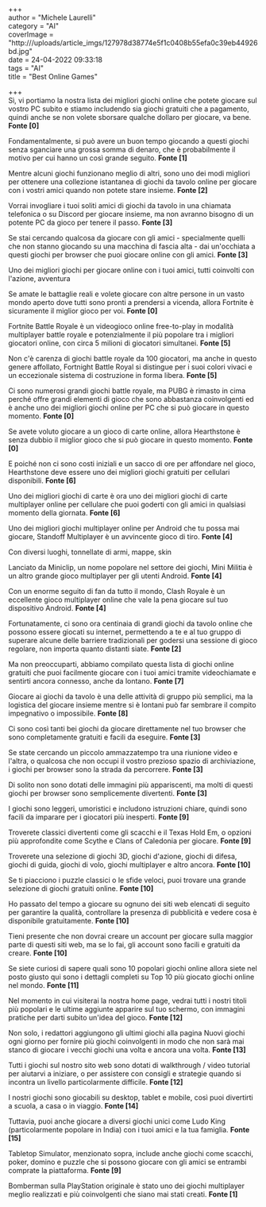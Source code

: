 +++   
author = "Michele Laurelli"   
category = "AI"   
coverImage = "http:///uploads/article\_imgs/127978d38774e5f1c0408b55efa0c39eb44926bd.jpg"   
date = 24-04-2022 09:33:18   
tags = "AI"   
title = "Best Online Games"   
  
  
+++   
Sì, vi portiamo la nostra lista dei migliori giochi online che potete giocare sul vostro PC subito e stiamo includendo sia giochi gratuiti che a pagamento, quindi anche se non volete sborsare qualche dollaro per giocare, va bene.  **Fonte \[0\]**   
  
Fondamentalmente, si può avere un buon tempo giocando a questi giochi senza sganciare una grossa somma di denaro, che è probabilmente il motivo per cui hanno un così grande seguito.  **Fonte \[1\]**   
  
Mentre alcuni giochi funzionano meglio di altri, sono uno dei modi migliori per ottenere una collezione istantanea di giochi da tavolo online per giocare con i vostri amici quando non potete stare insieme.  **Fonte \[2\]**   
  
Vorrai invogliare i tuoi soliti amici di giochi da tavolo in una chiamata telefonica o su Discord per giocare insieme, ma non avranno bisogno di un potente PC da gioco per tenere il passo.  **Fonte \[3\]**   
  
Se stai cercando qualcosa da giocare con gli amici - specialmente quelli che non stanno giocando su una macchina di fascia alta - dai un'occhiata a questi giochi per browser che puoi giocare online con gli amici.  **Fonte \[3\]**   
  
Uno dei migliori giochi per giocare online con i tuoi amici, tutti coinvolti con l'azione, avventura  
  
Se amate le battaglie reali e volete giocare con altre persone in un vasto mondo aperto dove tutti sono pronti a prendersi a vicenda, allora Fortnite è sicuramente il miglior gioco per voi.  **Fonte \[0\]**   
  
Fortnite Battle Royale è un videogioco online free-to-play in modalità multiplayer battle royale e potenzialmente il più popolare tra i migliori giocatori online, con circa 5 milioni di giocatori simultanei.  **Fonte \[5\]**   
  
Non c'è carenza di giochi battle royale da 100 giocatori, ma anche in questo genere affollato, Fortnight Battle Royal si distingue per i suoi colori vivaci e un eccezionale sistema di costruzione in forma libera.  **Fonte \[5\]**   
  
Ci sono numerosi grandi giochi battle royale, ma PUBG è rimasto in cima perché offre grandi elementi di gioco che sono abbastanza coinvolgenti ed è anche uno dei migliori giochi online per PC che si può giocare in questo momento.  **Fonte \[0\]**   
  
Se avete voluto giocare a un gioco di carte online, allora Hearthstone è senza dubbio il miglior gioco che si può giocare in questo momento.  **Fonte \[0\]**   
  
E poiché non ci sono costi iniziali e un sacco di ore per affondare nel gioco, Hearthstone deve essere uno dei migliori giochi gratuiti per cellulari disponibili.  **Fonte \[6\]**   
  
Uno dei migliori giochi di carte è ora uno dei migliori giochi di carte multiplayer online per cellulare che puoi goderti con gli amici in qualsiasi momento della giornata.  **Fonte \[6\]**   
  
Uno dei migliori giochi multiplayer online per Android che tu possa mai giocare, Standoff Multiplayer è un avvincente gioco di tiro.  **Fonte \[4\]**   
  
Con diversi luoghi, tonnellate di armi, mappe, skin  
  
Lanciato da Miniclip, un nome popolare nel settore dei giochi, Mini Militia è un altro grande gioco multiplayer per gli utenti Android.  **Fonte \[4\]**   
  
Con un enorme seguito di fan da tutto il mondo, Clash Royale è un eccellente gioco multiplayer online che vale la pena giocare sul tuo dispositivo Android.  **Fonte \[4\]**   
  
Fortunatamente, ci sono ora centinaia di grandi giochi da tavolo online che possono essere giocati su internet, permettendo a te e al tuo gruppo di superare alcune delle barriere tradizionali per godersi una sessione di gioco regolare, non importa quanto distanti siate.  **Fonte \[2\]**   
  
Ma non preoccuparti, abbiamo compilato questa lista di giochi online gratuiti che puoi facilmente giocare con i tuoi amici tramite videochiamate e sentirti ancora connesso, anche da lontano.  **Fonte \[7\]**   
  
Giocare ai giochi da tavolo è una delle attività di gruppo più semplici, ma la logistica del giocare insieme mentre si è lontani può far sembrare il compito impegnativo o impossibile.  **Fonte \[8\]**   
  
Ci sono così tanti bei giochi da giocare direttamente nel tuo browser che sono completamente gratuiti e facili da eseguire.  **Fonte \[3\]**   
  
Se state cercando un piccolo ammazzatempo tra una riunione video e l'altra, o qualcosa che non occupi il vostro prezioso spazio di archiviazione, i giochi per browser sono la strada da percorrere.  **Fonte \[3\]**   
  
Di solito non sono dotati delle immagini più appariscenti, ma molti di questi giochi per browser sono semplicemente divertenti.  **Fonte \[3\]**   
  
I giochi sono leggeri, umoristici e includono istruzioni chiare, quindi sono facili da imparare per i giocatori più inesperti.  **Fonte \[9\]**   
  
Troverete classici divertenti come gli scacchi e il Texas Hold Em, o opzioni più approfondite come Scythe e Clans of Caledonia per giocare.  **Fonte \[9\]**   
  
Troverete una selezione di giochi 3D, giochi d'azione, giochi di difesa, giochi di guida, giochi di volo, giochi multiplayer e altro ancora.  **Fonte \[10\]**   
  
Se ti piacciono i puzzle classici o le sfide veloci, puoi trovare una grande selezione di giochi gratuiti online.  **Fonte \[10\]**   
  
Ho passato del tempo a giocare su ognuno dei siti web elencati di seguito per garantire la qualità, controllare la presenza di pubblicità e vedere cosa è disponibile gratuitamente.  **Fonte \[10\]**   
  
Tieni presente che non dovrai creare un account per giocare sulla maggior parte di questi siti web, ma se lo fai, gli account sono facili e gratuiti da creare.  **Fonte \[10\]**   
  
Se siete curiosi di sapere quali sono 10 popolari giochi online allora siete nel posto giusto qui sono i dettagli completi su Top 10 più giocato giochi online nel mondo.  **Fonte \[11\]**   
  
Nel momento in cui visiterai la nostra home page, vedrai tutti i nostri titoli più popolari e le ultime aggiunte apparire sul tuo schermo, con immagini pratiche per darti subito un'idea del gioco.  **Fonte \[12\]**   
  
Non solo, i redattori aggiungono gli ultimi giochi alla pagina Nuovi giochi ogni giorno per fornire più giochi coinvolgenti in modo che non sarà mai stanco di giocare i vecchi giochi una volta e ancora una volta.  **Fonte \[13\]**   
  
Tutti i giochi sul nostro sito web sono dotati di walkthrough / video tutorial per aiutarvi a iniziare, o per assistere con consigli e strategie quando si incontra un livello particolarmente difficile.  **Fonte \[12\]**   
  
I nostri giochi sono giocabili su desktop, tablet e mobile, così puoi divertirti a scuola, a casa o in viaggio.  **Fonte \[14\]**   
  
Tuttavia, puoi anche giocare a diversi giochi unici come Ludo King (particolarmente popolare in India) con i tuoi amici e la tua famiglia.  **Fonte \[15\]**   
  
Tabletop Simulator, menzionato sopra, include anche giochi come scacchi, poker, domino e puzzle che si possono giocare con gli amici se entrambi comprate la piattaforma.  **Fonte \[9\]**   
  
Bomberman sulla PlayStation originale è stato uno dei giochi multiplayer meglio realizzati e più coinvolgenti che siano mai stati creati.  **Fonte \[1\]**